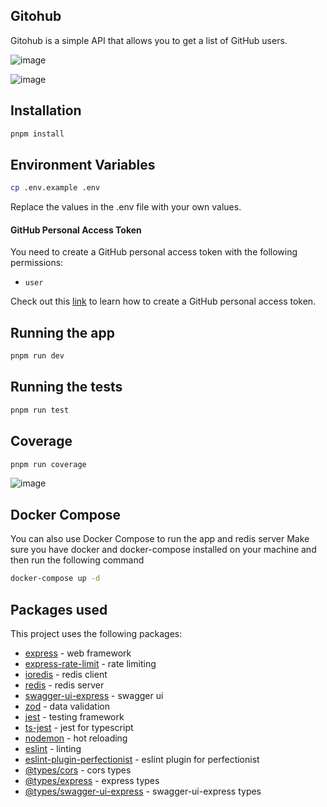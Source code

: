 ## Gitohub
Gitohub is a simple API that allows you to get a list of GitHub users.

![image](https://github.com/user-attachments/assets/7c17c0fc-68de-418a-8ab7-1704c590b659)

![image](https://github.com/user-attachments/assets/4e0a0ff2-10d5-4820-bc63-f469c423e032)



## Installation
```bash
pnpm install
```

## Environment Variables
```bash
cp .env.example .env
```
Replace the values in the .env file with your own values.

#### GitHub Personal Access Token
You need to create a GitHub personal access token with the following permissions:
- `user`

Check out this [link](https://docs.github.com/en/authentication/keeping-your-account-and-data-secure/managing-your-personal-access-tokens#creating-a-fine-grained-personal-access-token) to learn how to create a GitHub personal access token.

## Running the app
```bash
pnpm run dev
```

## Running the tests
```bash
pnpm run test
```

## Coverage
```bash
pnpm run coverage
```
![image](https://github.com/user-attachments/assets/75a3a903-6a46-413d-92da-40f0201cb22a)

## Docker Compose
You can also use Docker Compose to run the app and redis server
Make sure you have docker and docker-compose installed on your machine and then run the following command
```bash
docker-compose up -d
```

## Packages used 
This project uses the following packages:
- [express](https://expressjs.com/) - web framework
- [express-rate-limit](https://github.com/nfriedly/express-rate-limit) - rate limiting
- [ioredis](https://github.com/luin/ioredis) - redis client
- [redis](https://redis.io/) - redis server
- [swagger-ui-express](https://github.com/scottie1984/swagger-ui-express) - swagger ui
- [zod](https://zod.dev/) - data validation
- [jest](https://jestjs.io/) - testing framework
- [ts-jest](https://kulshekhar.github.io/ts-jest/) - jest for typescript
- [nodemon](https://nodemon.io/) - hot reloading
- [eslint](https://eslint.org/) - linting
- [eslint-plugin-perfectionist](https://github.com/perfect-square/eslint-plugin-perfectionist) - eslint plugin for perfectionist
- [@types/cors](https://github.com/DefinitelyTyped/DefinitelyTyped/tree/master/types/cors) - cors types
- [@types/express](https://github.com/DefinitelyTyped/DefinitelyTyped/tree/master/types/express) - express types
- [@types/swagger-ui-express](https://github.com/DefinitelyTyped/DefinitelyTyped/tree/master/types/swagger-ui-express) - swagger-ui-express types

